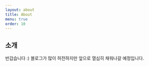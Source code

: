 ```yaml
---
layout: about
title: About
menu: true
order: 10
---
```


## 소개

반갑습니다 :)  블로그가 많이 허전하지만 앞으로 열심히 채워나갈 예정입니다. 

